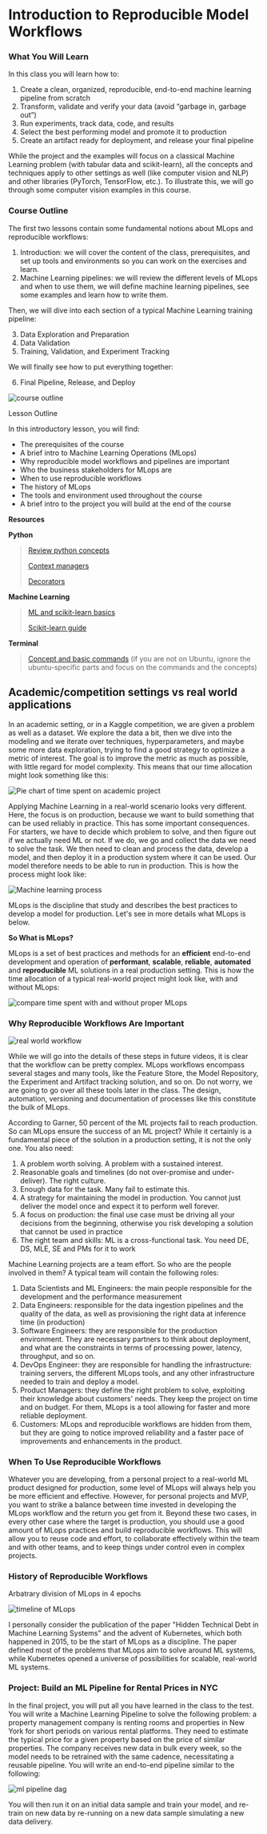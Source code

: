 # Introduction to Reproducible Model Workflows

### What You Will Learn

In this class you will learn how to:

1. Create a clean, organized, reproducible, end-to-end machine learning pipeline from scratch
2. Transform, validate and verify your data (avoid “garbage in, garbage out”)
3. Run experiments, track data, code, and results
4. Select the best performing model and promote it to production
5. Create an artifact ready for deployment, and release your final pipeline

While the project and the examples will focus on a classical Machine Learning problem (with tabular data and scikit-learn), all the concepts and techniques apply to other settings as well (like computer vision and NLP) and other libraries (PyTorch, TensorFlow, etc.). To illustrate this, we will go through some computer vision examples in this course.

### Course Outline

The first two lessons contain some fundamental notions about MLops and reproducible workflows:

1. Introduction: we will cover the content of the class, prerequisites, and set up tools and environments so you can work on the exercises and learn.
2. Machine Learning pipelines: we will review the different levels of MLops and when to use them, we will define machine learning pipelines, see some examples and learn how to write them.

Then, we will dive into each section of a typical Machine Learning training pipeline:

3. Data Exploration and Preparation
4. Data Validation
5. Training, Validation, and Experiment Tracking

We will finally see how to put everything together:

6. Final Pipeline, Release, and Deploy

![course outline](./images/ml-devops-c2-outline.png)

Lesson Outline

In this introductory lesson, you will find:

- The prerequisites of the course
- A brief intro to Machine Learning Operations (MLops)
- Why reproducible model workflows and pipelines are important
- Who the business stakeholders for MLops are
- When to use reproducible workflows
- The history of MLops
- The tools and environment used throughout the course
- A brief intro to the project you will build at the end of the course

**Resources**

**Python**

> [Review python concepts](https://developers.google.com/edu/python)
>
> [Context managers](https://book.pythontips.com/en/latest/context_managers.html#context-managers)
>
> [Decorators](https://book.pythontips.com/en/latest/decorators.html?highlight=decorators)

**Machine Learning**

> [ML and scikit-learn basics](https://scikit-learn.org/stable/tutorial/basic/tutorial.html)
>
> [Scikit-learn guide](https://scikit-learn.org/stable/user_guide.html)

**Terminal**

> [Concept and basic commands](https://ubuntu.com/tutorials/command-line-for-beginners#1-overview) (if you are not on Ubuntu, ignore the ubuntu-specific parts and focus on the commands and the concepts)

## Academic/competition settings vs real world applications

In an academic setting, or in a Kaggle competition, we are given a problem as well as a dataset. We explore the data a bit, then we dive into the modeling and we iterate over techniques, hyperparameters, and maybe some more data exploration, trying to find a good strategy to optimize a metric of interest. The goal is to improve the metric as much as possible, with little regard for model complexity. This means that our time allocation might look something like this:

![Pie chart of time spent on academic project](./images/kaggle-allocation.png)

Applying Machine Learning in a real-world scenario looks very different. Here, the focus is on production, because we want to build something that can be used reliably in practice. This has some important consequences. For starters, we have to decide which problem to solve, and then figure out if we actually need ML or not. If we do, we go and collect the data we need to solve the task. We then need to clean and process the data, develop a model, and then deploy it in a production system where it can be used. Our model therefore needs to be able to run in production. This is how the process might look like:

![Machine learning process](./images/ml-in-the-wild.png)

MLops is the discipline that study and describes the best practices to develop a model for production. Let's see in more details what MLops is below.

**So What is MLops?**

MLops is a set of best practices and methods for an **efficient** end-to-end development and operation of **performant**, **scalable**, **reliable**, **automated** and **reproducible** ML solutions in a real production setting. This is how the time allocation of a typical real-world project might look like, with and without MLops:

![compare time spent with and without proper MLops](./images/mlops.png)

### Why Reproducible Workflows Are Important

![real world workflow](./images/real-ml-workflow.png)

While we will go into the details of these steps in future videos, it is clear that the workflow can be pretty complex. MLops workflows encompass several stages and many tools, like the Feature Store, the Model Repository, the Experiment and Artifact tracking solution, and so on. Do not worry, we are going to go over all these tools later in the class. The design, automation, versioning and documentation of processes like this constitute the bulk of MLops.

According to Garner, 50 percent of the ML projects fail to reach production. So can MLops ensure the success of an ML project? While it certainly is a fundamental piece of the solution in a production setting, it is not the only one. You also need:

1.  A problem worth solving. A problem with a sustained interest.
2.  Reasonable goals and timelines (do not over-promise and under-deliver). The right culture.
3.  Enough data for the task. Many fail to estimate this.
4.  A strategy for maintaining the model in production. You cannot just deliver the model once and expect it to perform well forever.
5.  A focus on production: the final use case must be driving all your decisions from the beginning, otherwise you risk developing a solution that cannot be used in practice
6.  The right team and skills: ML is a cross-functional task. You need DE, DS, MLE, SE and PMs for it to work

Machine Learning projects are a team effort. So who are the people involved in them? A typical team will contain the following roles:

1. Data Scientists and ML Engineers: the main people responsible for the development and the performance measurement
2. Data Engineers: responsible for the data ingestion pipelines and the quality of the data, as well as provisioning the right data at inference time (in production)
3. Software Engineers: they are responsible for the production environment. They are necessary partners to think about deployment, and what are the constraints in terms of processing power, latency, throughput, and so on.
4. DevOps Engineer: they are responsible for handling the infrastructure: training servers, the different MLops tools, and any other infrastructure needed to train and deploy a model.
5. Product Managers: they define the right problem to solve, exploiting their knowledge about customers' needs. They keep the project on time and on budget. For them, MLops is a tool allowing for faster and more reliable deployment.
6. Customers: MLops and reproducible workflows are hidden from them, but they are going to notice improved reliability and a faster pace of improvements and enhancements in the product.

### When To Use Reproducible Workflows

Whatever you are developing, from a personal project to a real-world ML product designed for production, some level of MLops will always help you be more efficient and effective. However, for personal projects and MVP, you want to strike a balance between time invested in developing the MLops workflow and the return you get from it. Beyond these two cases, in every other case where the target is production, you should use a good amount of MLops practices and build reproducible workflows. This will allow you to reuse code and effort, to collaborate effectively within the team and with other teams, and to keep things under control even in complex projects.

### History of Reproducible Workflows

Arbatrary division of MLops in 4 epochs

![timeline of MLops](./images/history.png)

I personally consider the publication of the paper "Hidden Technical Debt in Machine Learning Systems" and the advent of Kubernetes, which both happened in 2015, to be the start of MLops as a discipline. The paper defined most of the problems that MLops aim to solve around ML systems, while Kubernetes opened a universe of possibilities for scalable, real-world ML systems.

### Project: Build an ML Pipeline for Rental Prices in NYC

In the final project, you will put all you have learned in the class to the test. You will write a Machine Learning Pipeline to solve the following problem: a property management company is renting rooms and properties in New York for short periods on various rental platforms. They need to estimate the typical price for a given property based on the price of similar properties. The company receives new data in bulk every week, so the model needs to be retrained with the same cadence, necessitating a reusable pipeline. You will write an end-to-end pipeline similar to the following:

![ml pipeline dag](./images/ml-pipeline.png)

You will then run it on an initial data sample and train your model, and re-train on new data by re-running on a new data sample simulating a new data delivery.
